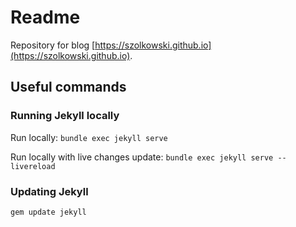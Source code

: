 # Readme

Repository for blog [https://szolkowski.github.io](https://szolkowski.github.io).

## Useful commands

### Running Jekyll locally

Run locally:
`bundle exec jekyll serve`

Run locally with live changes update:
`bundle exec jekyll serve --livereload`

### Updating Jekyll

`gem update jekyll`
